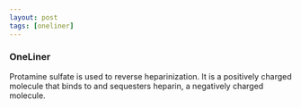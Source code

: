 ```yaml
---
layout: post
tags: [oneliner]
---
```



### OneLiner

Protamine sulfate is used to reverse heparinization. It is a positively charged molecule that binds to and sequesters heparin, a negatively charged molecule.
